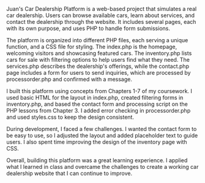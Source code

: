  Juan's Car Dealership Platform is a web-based project that simulates a real car dealership. Users can browse available cars, learn about services, and contact the dealership through the website. It includes several pages, each with its own purpose, and uses PHP to handle form submissions.

The platform is organized into different PHP files, each serving a unique function, and a CSS file for styling. The index.php is the homepage, welcoming visitors and showcasing featured cars. The inventory.php lists cars for sale with filtering options to help users find what they need. The services.php describes the dealership's offerings, while the contact.php page includes a form for users to send inquiries, which are processed by processorder.php and confirmed with a message.

I built this platform using concepts from Chapters 1-7 of my coursework. I used basic HTML for the layout in index.php, created filtering forms in inventory.php, and based the contact form and processing script on the PHP lessons from Chapter 3. I added error checking in processorder.php and used styles.css to keep the design consistent.

During development, I faced a few challenges. I wanted the contact form to be easy to use, so I adjusted the layout and added placeholder text to guide users. I also spent time improving the design of the inventory page with CSS. 

 Overall, building this platform was a great learning experience. I applied what I learned in class and overcame the challenges to create a working car dealership website that I can continue to improve.
